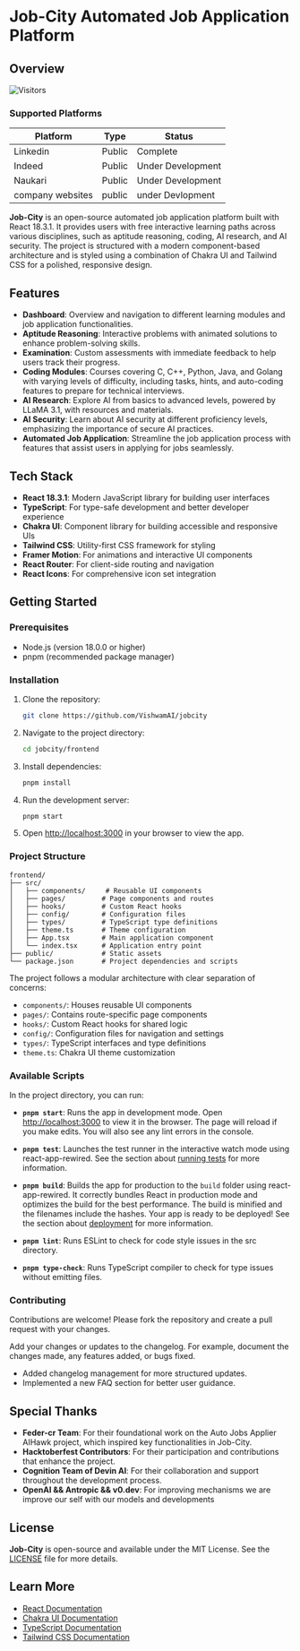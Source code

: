 # Job-City Automated Job Application Platform

## Overview
![Visitors](https://api.visitorbadge.io/api/visitors?path=https%3A%2F%2Fgithub.com%2FVishwamAI%2Fjobcity&countColor=%23ff8a65)
### Supported Platforms
| Platform | Type    | Status            |
|----------|---------|-------------------|
| Linkedin   | Public  | Complete          |
| Indeed   | Public | Under Development   |
| Naukari  | Public  | Under Development |
| company websites| public| under Devlopment|

**Job-City** is an open-source automated job application platform built with React 18.3.1. It provides users with free interactive learning paths across various disciplines, such as aptitude reasoning, coding, AI research, and AI security. The project is structured with a modern component-based architecture and is styled using a combination of Chakra UI and Tailwind CSS for a polished, responsive design.

## Features

- **Dashboard**: Overview and navigation to different learning modules and job application functionalities.
- **Aptitude Reasoning**: Interactive problems with animated solutions to enhance problem-solving skills.
- **Examination**: Custom assessments with immediate feedback to help users track their progress.
- **Coding Modules**: Courses covering C, C++, Python, Java, and Golang with varying levels of difficulty, including tasks, hints, and auto-coding features to prepare for technical interviews.
- **AI Research**: Explore AI from basics to advanced levels, powered by LLaMA 3.1, with resources and materials.
- **AI Security**: Learn about AI security at different proficiency levels, emphasizing the importance of secure AI practices.
- **Automated Job Application**: Streamline the job application process with features that assist users in applying for jobs seamlessly.

## Tech Stack

- **React 18.3.1**: Modern JavaScript library for building user interfaces
- **TypeScript**: For type-safe development and better developer experience
- **Chakra UI**: Component library for building accessible and responsive UIs
- **Tailwind CSS**: Utility-first CSS framework for styling
- **Framer Motion**: For animations and interactive UI components
- **React Router**: For client-side routing and navigation
- **React Icons**: For comprehensive icon set integration

## Getting Started

### Prerequisites

- Node.js (version 18.0.0 or higher)
- pnpm (recommended package manager)

### Installation

1. Clone the repository:

    ```bash
    git clone https://github.com/VishwamAI/jobcity
    ```

2. Navigate to the project directory:

    ```bash
    cd jobcity/frontend
    ```

3. Install dependencies:

    ```bash
    pnpm install
    ```

4. Run the development server:

    ```bash
    pnpm start
    ```

5. Open [http://localhost:3000](http://localhost:3000) in your browser to view the app.

### Project Structure

```
frontend/
├── src/
│   ├── components/     # Reusable UI components
│   ├── pages/         # Page components and routes
│   ├── hooks/         # Custom React hooks
│   ├── config/        # Configuration files
│   ├── types/         # TypeScript type definitions
│   ├── theme.ts       # Theme configuration
│   ├── App.tsx        # Main application component
│   └── index.tsx      # Application entry point
├── public/            # Static assets
└── package.json       # Project dependencies and scripts
```

The project follows a modular architecture with clear separation of concerns:
- `components/`: Houses reusable UI components
- `pages/`: Contains route-specific page components
- `hooks/`: Custom React hooks for shared logic
- `config/`: Configuration files for navigation and settings
- `types/`: TypeScript interfaces and type definitions
- `theme.ts`: Chakra UI theme customization

### Available Scripts

In the project directory, you can run:

- **`pnpm start`**: Runs the app in development mode. Open [http://localhost:3000](http://localhost:3000) to view it in the browser. The page will reload if you make edits. You will also see any lint errors in the console.

- **`pnpm test`**: Launches the test runner in the interactive watch mode using react-app-rewired. See the section about [running tests](https://facebook.github.io/create-react-app/docs/running-tests) for more information.

- **`pnpm build`**: Builds the app for production to the `build` folder using react-app-rewired. It correctly bundles React in production mode and optimizes the build for the best performance. The build is minified and the filenames include the hashes. Your app is ready to be deployed! See the section about [deployment](https://facebook.github.io/create-react-app/docs/deployment) for more information.

- **`pnpm lint`**: Runs ESLint to check for code style issues in the src directory.

- **`pnpm type-check`**: Runs TypeScript compiler to check for type issues without emitting files.

### Contributing

Contributions are welcome! Please fork the repository and create a pull request with your changes.

Add your changes or updates to the changelog. For example, document the changes made, any features added, or bugs fixed. 

- Added changelog management for more structured updates.
- Implemented a new FAQ section for better user guidance.


## Special Thanks

- **Feder-cr Team**: For their foundational work on the Auto Jobs Applier AIHawk project, which inspired key functionalities in Job-City.
- **Hacktoberfest Contributors**: For their participation and contributions that enhance the project.
- **Cognition Team of Devin AI**: For their collaboration and support throughout the development process.
- **OpenAI && Antropic && v0.dev**: For improving mechanisms we are improve our self with our models and developments 

## License

**Job-City** is open-source and available under the MIT License. See the [LICENSE](LICENSE) file for more details.

## Learn More

- [React Documentation](https://reactjs.org/)
- [Chakra UI Documentation](https://chakra-ui.com/)
- [TypeScript Documentation](https://www.typescriptlang.org/)
- [Tailwind CSS Documentation](https://tailwindcss.com/)
